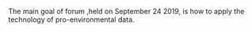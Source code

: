 The main goal of forum ,held on September 24 2019, is how to apply the technology of pro-environmental data.
